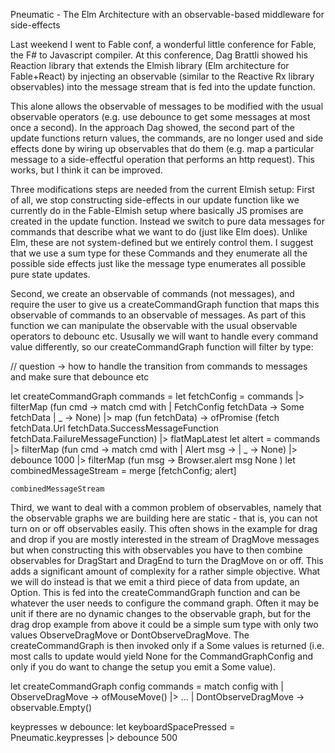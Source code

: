 Pneumatic - The Elm Architecture with an observable-based middleware for side-effects

Last weekend I went to Fable conf, a wonderful little conference for Fable, the F# to Javascript compiler. At this conference, Dag Brattli showed his Reaction library that extends the Elmish library (Elm architecture for Fable+React) by injecting an observable (similar to the Reactive Rx library observables) into the message stream that is fed into the update function. 

This alone allows the observable of messages to be modified with the usual observable operators (e.g. use debounce to get some messages at most once a second). In the approach Dag showed, the second part of the update functions return values, the commands, are no longer used and side effects done by wiring up observables that do them (e.g. map a particular message to a side-effectful operation that performs an http request). This works, but I think it can be improved.

Three modifications steps are needed from the current Elmish setup: First of all, we stop constructing side-effects in our update function like we currently do in the Fable-Elmish setup where basically JS promises are created in the update function. Instead we switch to pure data messages for commands that describe what we want to do (just like Elm does). Unlike Elm, these are not system-defined but we entirely control them. I suggest that we use a sum type for these Commands and they enumerate all the possible side effects just like the message type enumerates all possible pure state updates.

Second, we create an observable of commands (not messages), and require the user to give us a createCommandGraph function that maps this observable of commands to an observable of messages. As part of this function we can manipulate the observable with the usual observable operators to debounc etc. Ususally we will want to handle every command value differently, so our createCommandGraph function will filter by type:

// question -> how to handle the transition from commands to messages and make sure that debounce etc

let createCommandGraph commands =
	let fetchConfig =
		commands
		|> filterMap (fun cmd -> 
			match cmd with 
			| FetchConfig fetchData -> Some fetchData
			| _ -> None)
	    |> map (fun fetchData) -> 
	    	ofPromise (fetch fetchData.Url fetchData.SuccessMessageFunction fetchData.FailureMessageFunction)
	    	|> flatMapLatest
	let altert = 
		commands
		|> filterMap (fun cmd ->
			match cmd with
			| Alert msg -> 
			| _ -> None)
		|> debounce 1000
		|> filterMap (fun msg -> 
			Browser.alert msg
			None
			)
	let combinedMessageStream =
		merge [fetchConfig; alert]

	combinedMessageStream

Third, we want to deal with a common problem of observables, namely that the observable graphs we are building here are static - that is, you can not turn on or off observables easily. This often shows in the example for drag and drop if you are mostly interested in the stream of DragMove messages but when constructing this with observables you have to then combine observables for DragStart and DragEnd to turn the DragMove on or off. This adds a significant amount of complexity for a rather simple objective. What we will do instead is that we emit a third piece of data from update, an Option<CommandGraphConfig>. This is fed into the createCommandGraph function and can be whatever the user needs to configure the command graph. Often it may be unit if there are no dynamic changes to the observable graph, but for the drag drop example from above it could be a simple sum type with only two values ObserveDragMove or DontObserveDragMove. The createCommandGraph is then invoked only if a Some values is returned (i.e. most calls to update would yield None for the CommandGraphConfig and only if you do want to change the setup you emit a Some value).

let createCommandGraph config commands =
	match config with
	| ObserveDragMove ->
		ofMouseMove()
		|> ...
	| DontObserveDragMove ->
		observable.Empty()













keypresses w debounce:
let keyboardSpacePressed = 
	Pneumatic.keypresses
	|> debounce 500